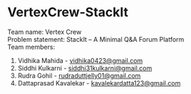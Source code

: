 # VertexCrew-StackIt
Team name: Vertex Crew <br>
Problem statement: StackIt – A Minimal Q&A Forum Platform<br>
Team members:<br>
  1. Vidhika Mahida - vidhika0423@gmail.com
  2. Siddhi Kulkarni - siddhi31kulkarni@gmail.com
  3. Rudra Gohil - rudraduttjelly01@gmail.com
  4. Dattaprasad Kavalekar - kavalekardatta123@gmail.com
